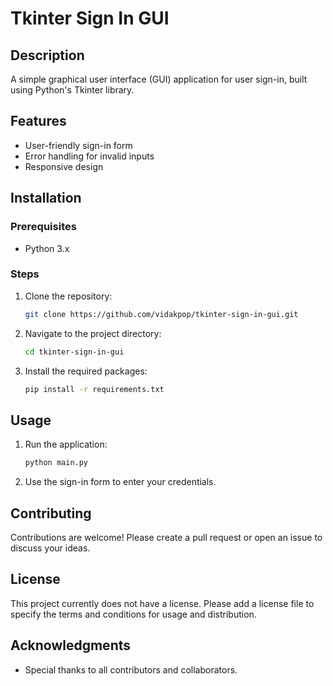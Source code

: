 # Tkinter Sign In GUI

## Description
A simple graphical user interface (GUI) application for user sign-in, built using Python's Tkinter library.

## Features
- User-friendly sign-in form
- Error handling for invalid inputs
- Responsive design

## Installation
### Prerequisites
- Python 3.x

### Steps
1. Clone the repository:
    ```bash
    git clone https://github.com/vidakpop/tkinter-sign-in-gui.git
    ```
2. Navigate to the project directory:
    ```bash
    cd tkinter-sign-in-gui
    ```
3. Install the required packages:
    ```bash
    pip install -r requirements.txt
    ```

## Usage
1. Run the application:
    ```bash
    python main.py
    ```
2. Use the sign-in form to enter your credentials.

## Contributing
Contributions are welcome! Please create a pull request or open an issue to discuss your ideas.

## License
This project currently does not have a license. Please add a license file to specify the terms and conditions for usage and distribution.

## Acknowledgments
- Special thanks to all contributors and collaborators.
